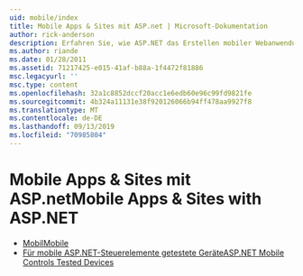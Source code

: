 ```yaml
---
uid: mobile/index
title: Mobile Apps & Sites mit ASP.net | Microsoft-Dokumentation
author: rick-anderson
description: Erfahren Sie, wie ASP.NET das Erstellen mobiler Webanwendungen erleichtert.
ms.author: riande
ms.date: 01/28/2011
ms.assetid: 71217425-e015-41af-b88a-1f4472f81886
msc.legacyurl: ''
msc.type: content
ms.openlocfilehash: 32a1c8852dccf20acc1e6edb60e96c99fd9821fe
ms.sourcegitcommit: 4b324a11131e38f920126066b94ff478aa9927f8
ms.translationtype: MT
ms.contentlocale: de-DE
ms.lasthandoff: 09/13/2019
ms.locfileid: "70985804"
---
```

# <a name="mobile-apps--sites-with-aspnet"></a><span data-ttu-id="4db10-103">Mobile Apps & Sites mit ASP.net</span><span class="sxs-lookup"><span data-stu-id="4db10-103">Mobile Apps & Sites with ASP.NET</span></span>

- [<span data-ttu-id="4db10-104">Mobil</span><span class="sxs-lookup"><span data-stu-id="4db10-104">Mobile</span></span>](overview.md)
- [<span data-ttu-id="4db10-105">Für mobile ASP.NET-Steuerelemente getestete Geräte</span><span class="sxs-lookup"><span data-stu-id="4db10-105">ASP.NET Mobile Controls Tested Devices</span></span>](tested-devices.md)
